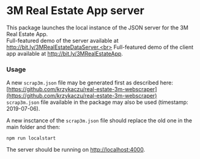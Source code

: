 # 3M Real Estate App server
This package launches the local instance of the JSON server for the 3M Real Estate App.<br>
Full-featured demo of the server available at http://bit.ly/3MRealEstateDataServer.<br>
Full-featured demo of the client app available at http://bit.ly/3MRealEstateApp.

### Usage
A new `scrap3m.json` file may be generated first as described here: [https://github.com/krzykaczu/real-estate-3m-webscraper](https://github.com/krzykaczu/real-estate-3m-webscraper)<br>
`scrap3m.json` file available in the package may also be used (timestamp: 2019-07-06).

A new insctance of the `scrap3m.json` file should replace the old one in the main folder and then:
```
npm run localstart
```
The server should be running on [http://localhost:4000](http://localhost:4000).
